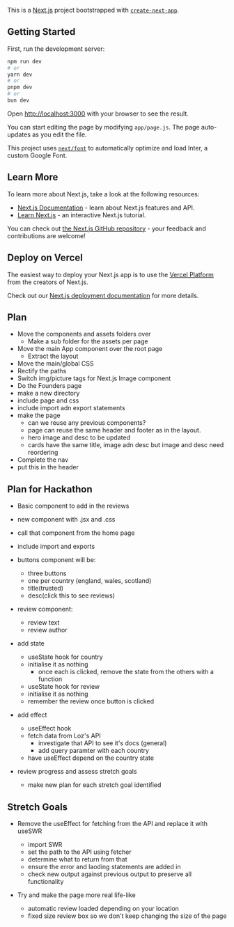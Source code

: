 This is a [Next.js](https://nextjs.org/) project bootstrapped with [`create-next-app`](https://github.com/vercel/next.js/tree/canary/packages/create-next-app).

## Getting Started

First, run the development server:

```bash
npm run dev
# or
yarn dev
# or
pnpm dev
# or
bun dev
```

Open [http://localhost:3000](http://localhost:3000) with your browser to see the result.

You can start editing the page by modifying `app/page.js`. The page auto-updates as you edit the file.

This project uses [`next/font`](https://nextjs.org/docs/basic-features/font-optimization) to automatically optimize and load Inter, a custom Google Font.

## Learn More

To learn more about Next.js, take a look at the following resources:

- [Next.js Documentation](https://nextjs.org/docs) - learn about Next.js features and API.
- [Learn Next.js](https://nextjs.org/learn) - an interactive Next.js tutorial.

You can check out [the Next.js GitHub repository](https://github.com/vercel/next.js/) - your feedback and contributions are welcome!

## Deploy on Vercel

The easiest way to deploy your Next.js app is to use the [Vercel Platform](https://vercel.com/new?utm_medium=default-template&filter=next.js&utm_source=create-next-app&utm_campaign=create-next-app-readme) from the creators of Next.js.

Check out our [Next.js deployment documentation](https://nextjs.org/docs/deployment) for more details.

## Plan

- Move the components and assets folders over
  - Make a sub folder for the assets per page
- Move the main App component over the root page
  - Extract the layout
- Move the main/global CSS
- Rectify the paths
- Switch img/picture tags for Next.js Image component
- Do the Founders page
- make a new directory
- include page and css
- include import adn export statements
- make the page
  - can we reuse any previous components?
  - page can reuse the same header and footer as in the layout.
  - hero image and desc to be updated
  - cards have the same title, image adn desc but image and desc need reordering
- Complete the nav
- put this in the header

## Plan for Hackathon

- Basic component to add in the reviews
- new component with .jsx and .css
- call that component from the home page
- include import and exports
- buttons component will be:
  - three buttons
  - one per country (england, wales, scotland)
  - title(trusted)
  - desc(click this to see reviews)
- review component:
  - review text
  - review author

- add state

  - useState hook for country
  - initialise it as nothing
    - once each is clicked, remove the state from the others with a function
  - useState hook for review
  - initialise it as nothing
  - remember the review once button is clicked

- add effect

  - useEffect hook
  - fetch data from Loz's API
    - investigate that API to see it's docs (general)
    - add query paramter with each country
  - have useEffect depend on the country state

- review progress and assess stretch goals
  - make new plan for each stretch goal identified

## Stretch Goals

- Remove the useEffect for fetching from the API and replace it with useSWR

  - import SWR
  - set the path to the API using fetcher
  - determine what to return from that
  - ensure the error and laoding statements are added in
  - check new output against previous output to preserve all functionality

- Try and make the page more real life-like
  - automatic review loaded depending on your location
  - fixed size review box so we don't keep changing the size of the page
